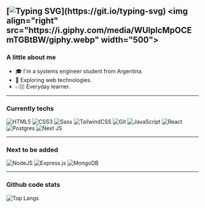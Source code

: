 [![Typing SVG](https://readme-typing-svg.herokuapp.com?font=Cascadia+code&size=23&color=B580BAD0&background=F00FFF00&vCenter=true&width=700&height=40&lines=Hello+everyone%2C+I'm+Joaquin+Arlettaz!)](https://git.io/typing-svg)
<img align="right" src="https://i.giphy.com/media/WUlplcMpOCEmTGBtBW/giphy.webp" width="500"> 
---

### A little about me

- 🎓 I'm a systems engineer student from Argentina.
- 🚀 Exploring web technologies.
- 👉🏽 Everyday learner.
---

### Currently techs

![HTML5](https://img.shields.io/badge/-HTML5-%23E44D27?style=flat-square&logo=html5&logoColor=ffffff) ![CSS3](https://img.shields.io/badge/-CSS3-%231572B6?style=flat-square&logo=css3) ![Sass](https://img.shields.io/badge/-Sass-%23CC6699?style=flat-square&logo=sass&logoColor=ffffff) ![TailwindCSS](https://img.shields.io/badge/TailwindCSS-%2338B2AC.svg?style=flat-square&logo=tailwind-css&logoColor=white) ![Git](https://img.shields.io/badge/-Git-%23F05032?style=flat-square&logo=git&logoColor=%23ffffff) ![JavaScript](https://img.shields.io/badge/JavaScript-%23323330.svg?&style=flat-square&logo=javascript&logoColor=%23F7DF1E) ![React](https://img.shields.io/badge/React-%2320232a.svg?style=flat-saquare&logo=React&logoColor=%2361DAFB) 
![Postgres](https://img.shields.io/badge/Postgres-%23316192.svg?style=flat-square&logo=postgresql&logoColor=white) ![Next JS](https://img.shields.io/badge/Next-black?style=flat-saquare&logo=next.js&logoColor=white) 

---

### Next to be added
![NodeJS](https://img.shields.io/badge/node.js-6DA55F?style=flat-saquare&logo=node.js&logoColor=white) ![Express.js](https://img.shields.io/badge/Express.js-%23404d59.svg?style=flat-square&logo=express&logoColor=%2361DAFB) ![MongoDB](https://img.shields.io/badge/MongoDB-%234ea94b.svg?style=flat-square&logo=mongodb&logoColor=white) 

---

### Github code stats

![Top Langs](https://github-readme-stats.vercel.app/api/top-langs/?username=Joadevy&layout=compact&theme=transparent)
